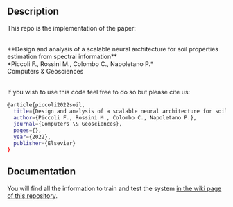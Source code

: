 ## Description

This repo is the implementation of the paper:

<br>
**Design and analysis of a scalable neural architecture for soil properties estimation from spectral information**<br>
*Piccoli F., Rossini M., Colombo C., Napoletano P.*<br>
Computers & Geosciences
<br>
<br>


If you wish to use this code feel free to do so but please cite us:

```bash
@article{piccoli2022soil,
  title={Design and analysis of a scalable neural architecture for soil properties estimation from spectral information},
  author={Piccoli F., Rossini M., Colombo C., Napoletano P.},
  journal={Computers \& Geosciences},
  pages={},
  year={2022},
  publisher={Elsevier}
}
```


## Documentation
You will find all the information to train and test the system [in the wiki page of this repository](https://github.com/dros1986/scalable-cnn-for-soil-properties-estimation/wiki).
